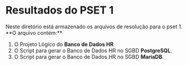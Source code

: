 <h1>Resultados do PSET 1</h1>

<p>Neste diretório está armazenado os arquivos de resolução para o pset 1. **O arquivo contém:**</p>

1. O Projeto Lógico do **Banco de Dados HR**
2. O Script para gerar o Banco de Dados HR no SGBD **PostgreSQL**.
3. O Script para gerar o Banco de Dados HR no SGBD **MariaDB**. 